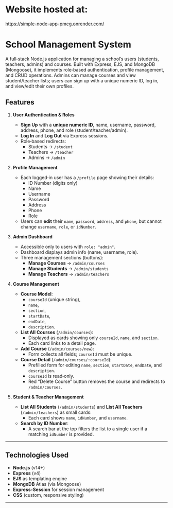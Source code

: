 # Website hosted at:  
<a href="https://simple-node-app-pmcg.onrender.com/" target="_blank">https://simple-node-app-pmcg.onrender.com/</a>



# School Management System

A full‐stack Node.js application for managing a school’s users (students, teachers, admins) and courses. Built with Express, EJS, and MongoDB (Mongoose), it implements role‐based authentication, profile management, and CRUD operations. Admins can manage courses and view student/teacher lists; users can sign up with a unique numeric ID, log in, and view/edit their own profiles.

## Features

1. **User Authentication & Roles**  
   - **Sign Up** with a **unique numeric ID**, name, username, password, address, phone, and role (student/teacher/admin).  
   - **Log In** and **Log Out** via Express sessions.  
   - Role‐based redirects:  
     - Students → `/student`  
     - Teachers → `/teacher`  
     - Admins → `/admin`

2. **Profile Management**  
   - Each logged‐in user has a `/profile` page showing their details:  
     - ID Number (digits only)  
     - Name  
     - Username  
     - Password  
     - Address  
     - Phone  
     - Role  
   - Users can **edit** their `name`, `password`, `address`, and `phone`, but cannot change `username`, `role`, or `idNumber`.

3. **Admin Dashboard**  
   - Accessible only to users with `role: "admin"`.  
   - Dashboard displays admin info (name, username, role).  
   - Three management sections (buttons):  
     - **Manage Courses** → `/admin/courses`  
     - **Manage Students** → `/admin/students`  
     - **Manage Teachers** → `/admin/teachers`

4. **Course Management**  
   - **Course Model**:  
     - `courseId` (unique string),  
     - `name`,  
     - `section`,  
     - `startDate`,  
     - `endDate`,  
     - `description`.  
   - **List All Courses** (`/admin/courses`):  
     - Displayed as cards showing only `courseId`, `name`, and `section`.  
     - Each card links to a detail page.  
   - **Add Course** (`/admin/courses/new`):  
     - Form collects all fields; `courseId` must be unique.  
   - **Course Detail** (`/admin/courses/:courseId`):  
     - Prefilled form for editing `name`, `section`, `startDate`, `endDate`, and `description`.  
     - `courseId` is read‐only.  
     - Red “Delete Course” button removes the course and redirects to `/admin/courses`.

5. **Student & Teacher Management**  
   - **List All Students** (`/admin/students`) and **List All Teachers** (`/admin/teachers`) as small cards:  
     - Each card shows `name`, `idNumber`, and `username`.  
   - **Search by ID Number**:  
     - A search bar at the top filters the list to a single user if a matching `idNumber` is provided.

---

## Technologies Used

- **Node.js** (v14+)  
- **Express** (v4)  
- **EJS** as templating engine  
- **MongoDB** Atlas (via Mongoose)  
- **Express-Session** for session management  
- **CSS** (custom, responsive styling)  

---


